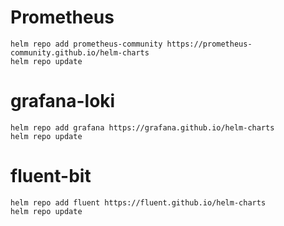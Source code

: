 # Prometheus
```
helm repo add prometheus-community https://prometheus-community.github.io/helm-charts
helm repo update
```

# grafana-loki
```
helm repo add grafana https://grafana.github.io/helm-charts
helm repo update
```

# fluent-bit
```
helm repo add fluent https://fluent.github.io/helm-charts
helm repo update
```